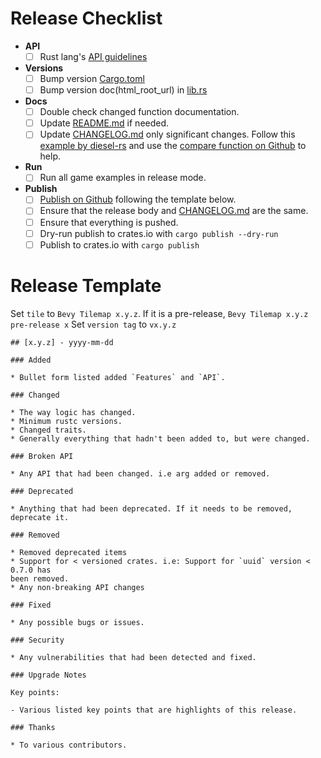 # Release Checklist
- **API**
    - [ ] Rust lang's [API guidelines]
- **Versions**
    - [ ] Bump version [Cargo.toml]
    - [ ] Bump version doc(html_root_url) in [lib.rs]
- **Docs**
    - [ ] Double check changed function documentation.
    - [ ] Update [README.md] if needed.
    - [ ] Update [CHANGELOG.md] only significant changes. Follow this 
    [example by diesel-rs] and use the [compare function on Github] to help.
- **Run**
    - [ ] Run all game examples in release mode.
- **Publish**
    - [ ] [Publish on Github] following the template below.
    - [ ] Ensure that the release body and [CHANGELOG.md] are the same.
    - [ ] Ensure that everything is pushed.
    - [ ] Dry-run publish to crates.io with `cargo publish --dry-run` 
    - [ ] Publish to crates.io with `cargo publish`
    
[Cargo.toml]: ../Cargo.toml
[lib.rs]: ../src/lib.rs
[README.md]: ../README.md
[CHANGELOG.md]: ../CHANGELOG.md
[API guidelines]: https://rust-lang.github.io/api-guidelines/checklist.html
[example by diesel-rs]: https://github.com/diesel-rs/diesel/blob/master/CHANGELOG.md
[Publish on Github]: https://github.com/joshuajbouw/bevy_tilemap/releases/new
[compare function on Github]: https://github.com/joshuajbouw/bevy_tilemap/compare

# Release Template

Set `tile` to `Bevy Tilemap x.y.z`. If it is a pre-release, `Bevy Tilemap x.y.z pre-release x`
Set `version tag` to `vx.y.z`

```
## [x.y.z] - yyyy-mm-dd

### Added

* Bullet form listed added `Features` and `API`.

### Changed

* The way logic has changed.
* Minimum rustc versions.
* Changed traits.
* Generally everything that hadn't been added to, but were changed.

### Broken API

* Any API that had been changed. i.e arg added or removed.

### Deprecated

* Anything that had been deprecated. If it needs to be removed, deprecate it.

### Removed

* Removed deprecated items
* Support for < versioned crates. i.e: Support for `uuid` version < 0.7.0 has 
been removed.
* Any non-breaking API changes

### Fixed

* Any possible bugs or issues.

### Security

* Any vulnerabilities that had been detected and fixed.

### Upgrade Notes

Key points:

- Various listed key points that are highlights of this release.

### Thanks

* To various contributors.
```
